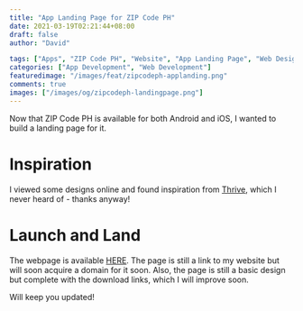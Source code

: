 ```yaml
---
title: "App Landing Page for ZIP Code PH"
date: 2021-03-19T02:21:44+08:00
draft: false
author: "David"

tags: ["Apps", "ZIP Code PH", "Website", "App Landing Page", "Web Design"]
categories: ["App Development", "Web Development"]
featuredimage: "/images/feat/zipcodeph-applanding.png"
comments: true
images: ["/images/og/zipcodeph-landingpage.png"]
---
```


Now that ZIP Code PH is available for both Android and iOS, I wanted to build a landing page for it.

# Inspiration
I viewed some designs online and found inspiration from <a href="https://get-thrive.app/" target="_blank">Thrive</a>, which I never heard of - thanks anyway!

# Launch and Land
The webpage is available <a href="https://reddavid.me/zipcodeph-app" target="_blank">HERE</a>. The page is still a link to my website but will soon acquire a domain for it soon. Also, the page is still a basic design but complete with the download links, which I will improve soon.

Will keep you updated!
